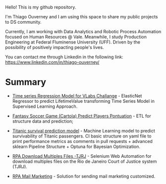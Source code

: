 Hello! This is my github repository. 

I'm Thiago Ouverney and I am using this space to share my public projects to DS community.

Currently, I am working with Data Analytics and Robotic Process Automation focused on Human Resources @ Vale.
Meanwhile, I study Production Engineering at Federal Fluminense University (UFF). 
Driven by the possibility of positively impacting people's lives.


You can contact me through Linkedin in the following link:
https://www.linkedin.com/in/thiago-ouverney/


# Summary

- [Time series Regression Model for VLabs Challange](https://github.com/marcos-mansur/vlabs-challenge) - ElasticNet Regressor to predict LifetimeValue transforming Time Series Model in Supervised Learning Approach. 

- [Fantasy Soccer Game (Cartola) Predict Players Pontuation](https://github.com/thiago-ouverney/Cartola) - ETL for structure data and prediction;

- [Titanic survival prediction model](https://github.com/thiago-ouverney/Kaggle_Titanic) - Machine Learning model to predict survivability of Titanic passengers. CI basic structure on yaml file to print performance metrics as comments in pull requests + advanced sklearn Pipeline Structure + Optuna for Bayesian Optimization. 

- [RPA Download Multiples Files -TJRJ](https://github.com/thiago-ouverney/TJ_pdf_download) - Selenium Web Automation for download multiples files on the Rio de Janeiro Court of Justice system (TJRJ). 

- [RPA Mail Marketing](https://github.com/thiago-ouverney/MalaDireta) - Solution for sending mail marketing customized. 

